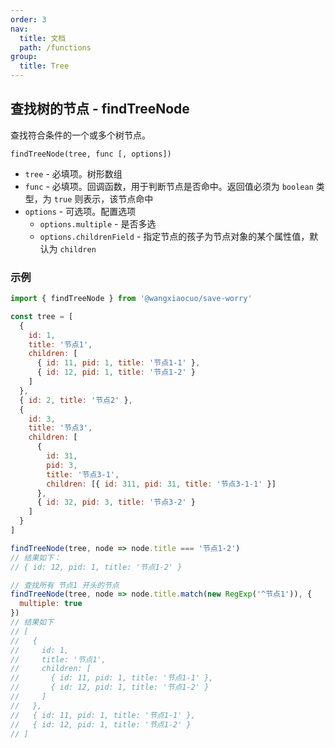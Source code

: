 ```yaml
---
order: 3
nav:
  title: 文档
  path: /functions
group:
  title: Tree
---
```


## 查找树的节点 - findTreeNode

查找符合条件的一个或多个树节点。

`findTreeNode(tree, func [, options])`

- `tree` - 必填项。树形数组
- `func` - 必填项。回调函数，用于判断节点是否命中。返回值必须为 `boolean` 类型，为 `true` 则表示，该节点命中
- `options` - 可选项。配置选项
  - `options.multiple` - 是否多选
  - `options.childrenField` - 指定节点的孩子为节点对象的某个属性值，默认为 `children`

### 示例

```js
import { findTreeNode } from '@wangxiaocuo/save-worry'

const tree = [
  {
    id: 1,
    title: '节点1',
    children: [
      { id: 11, pid: 1, title: '节点1-1' },
      { id: 12, pid: 1, title: '节点1-2' }
    ]
  },
  { id: 2, title: '节点2' },
  {
    id: 3,
    title: '节点3',
    children: [
      {
        id: 31,
        pid: 3,
        title: '节点3-1',
        children: [{ id: 311, pid: 31, title: '节点3-1-1' }]
      },
      { id: 32, pid: 3, title: '节点3-2' }
    ]
  }
]

findTreeNode(tree, node => node.title === '节点1-2')
// 结果如下：
// { id: 12, pid: 1, title: '节点1-2' }

// 查找所有 节点1 开头的节点
findTreeNode(tree, node => node.title.match(new RegExp('^节点1')), {
  multiple: true
})
// 结果如下
// [
//   {
//     id: 1,
//     title: '节点1',
//     children: [
//       { id: 11, pid: 1, title: '节点1-1' },
//       { id: 12, pid: 1, title: '节点1-2' }
//     ]
//   },
//   { id: 11, pid: 1, title: '节点1-1' },
//   { id: 12, pid: 1, title: '节点1-2' }
// ]
```
